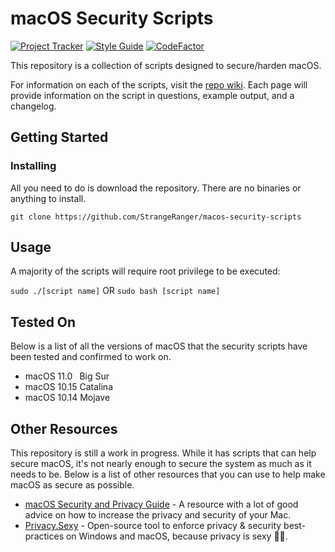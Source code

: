 # macOS Security Scripts

<!-- Active status commented out
[![Project Status: Active – The project has reached a stable, usable state and is being actively developed.](https://www.repostatus.org/badges/latest/active.svg)](https://www.repostatus.org/#active)
-->

[![Project Tracker](https://img.shields.io/badge/repo%20status-Project%20Tracker-lightgrey)](https://randomserver.xyz/project-tracker.html#macos-security-scripts)
[![Style Guide](https://img.shields.io/badge/code%20style-Style%20Guide-blueviolet)](https://github.com/StrangeRanger/bash-style-guide)
[![CodeFactor](https://www.codefactor.io/repository/github/strangeranger/macos-security-scripts/badge)](https://www.codefactor.io/repository/github/strangeranger/macos-security-scripts)

This repository is a collection of scripts designed to secure/harden macOS.

For information on each of the scripts, visit the [repo wiki](https://github.com/StrangeRanger/macos-security-scripts/wiki). Each page will provide information on the script in questions, example output, and a changelog.

## Getting Started

### Installing

All you need to do is download the repository. There are no binaries or anything to install.

`git clone https://github.com/StrangeRanger/macos-security-scripts`

## Usage

A majority of the scripts will require root privilege to be executed:

`sudo ./[script name]` OR `sudo bash [script name]`

## Tested On

Below is a list of all the versions of macOS that the security scripts have been tested and confirmed to work on.

- macOS 11.0&ensp; Big Sur
- macOS 10.15 Catalina
- macOS 10.14 Mojave

## Other Resources

This repository is still a work in progress. While it has scripts that can help secure macOS, it's not nearly enough to secure the system as much as it needs to be. Below is a list of other resources that you can use to help make macOS as secure as possible.

- [macOS Security and Privacy Guide](https://github.com/drduh/macOS-Security-and-Privacy-Guide) - A resource with a lot of good advice on how to increase the privacy and security of your Mac.
- [Privacy.Sexy](https://github.com/undergroundwires/privacy.sexy) - Open-source tool to enforce privacy & security best-practices on Windows and macOS, because privacy is sexy 🍑🍆.
